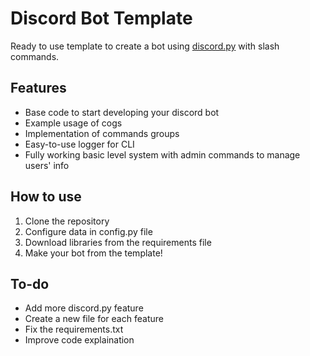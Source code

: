 # Discord Bot Template

Ready to use template to create a bot using [discord.py](https://github.com/Rapptz/discord.py) with slash commands.

## Features
- Base code to start developing your discord bot
- Example usage of cogs
- Implementation of commands groups
- Easy-to-use logger for CLI
- Fully working basic level system with admin commands to manage users' info

## How to use
1. Clone the repository
2. Configure data in config.py file
3. Download libraries from the requirements file
4. Make your bot from the template!

## To-do
- Add more discord.py feature
- Create a new file for each feature
- Fix the requirements.txt
- Improve code explaination
